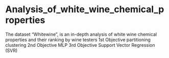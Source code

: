 # Analysis_of_white_wine_chemical_properties
The dataset “Whitewine”, is an in-depth analysis of white wine chemical properties and their ranking by wine testers
1st Objective partitioning clustering
2nd Objective MLP
3rd Objective Support Vector Regression (SVR) 
